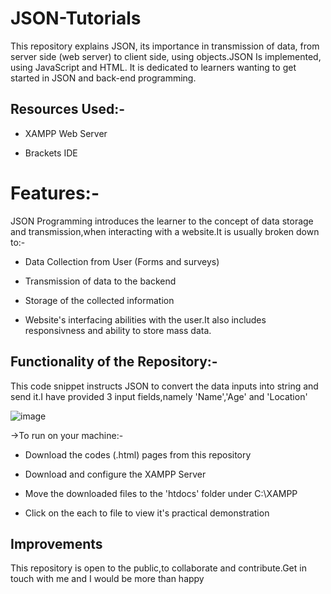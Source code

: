 # JSON-Tutorials 
This repository explains JSON, its importance in transmission of data, from server side (web server) to client side, using objects.JSON Is implemented, using JavaScript and HTML.
It is dedicated to learners wanting to get started in JSON and back-end programming.

## Resources Used:-

- XAMPP Web Server

- Brackets IDE

# Features:-

JSON Programming introduces the learner to the concept of data storage and transmission,when interacting with a website.It is usually broken down to:-

- Data Collection from User (Forms and surveys)

- Transmission of data to the backend

- Storage of the collected information

- Website's interfacing abilities with the user.It also includes responsivness and ability to store mass data.

## Functionality of the Repository:-

This code snippet instructs JSON to convert the data inputs into string and send it.I have provided 3 input fields,namely 'Name','Age' and 'Location'

![image](https://user-images.githubusercontent.com/77625109/121892885-f1980080-cd3a-11eb-9a27-877194d6ed25.png)

->To run on your machine:-

- Download the codes (.html) pages from this repository

- Download and configure the XAMPP Server

- Move the downloaded files to the 'htdocs' folder under C:\XAMPP

- Click on the each to file to view it's practical demonstration


## Improvements

This repository is open to the public,to collaborate and contribute.Get in touch with me and I would be more than happy

